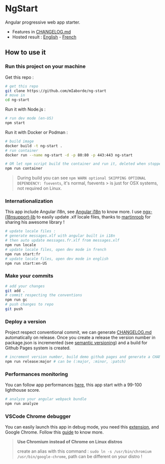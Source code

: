 # NgStart

Angular progressive web app starter.

- Features in [CHANGELOG.md](./CHANGELOG.md)
- Hosted result : [English](https://miaborde.github.io/ng-start/en-US) - [French](https://miaborde.github.io/ng-start/fr)

## How to use it

### Run this project on your machine

Get this repo :

```bash
# get this repo
git clone https://github.com/mIaborde/ng-start
# move in
cd ng-start
```

Run it with Node.js :

```bash
# run dev mode (en-US)
npm start
```

Run it with Docker or Podman :

```bash
# build image
docker build -t ng-start .
# run container
docker run --name ng-start -d -p 80:80 -p 443:443 ng-start

# OR let npm script build the container and run it, deleted when stopped
npm run container
```

> During build you can see `npm WARN optional SKIPPING OPTIONAL DEPENDENCY: fsevents`, it's normal, fsevents > is just for OSX systems, not required on Linux.

### Internationalization

This app include Angular i18n, see [Angular i18n](https://angular.io/guide/i18n) to know more. I use [ngx-i18nsupport-lib](https://github.com/martinroob/ngx-i18nsupport-lib) to easily update .xlf locale files, thanks to [martinroob](https://github.com/martinroob) for sharing his awesome library !

```bash
# update locale files :
# generate messages.xlf with angular built in i18n
# then auto update messages.fr.xlf from messages.xlf
npm run locale
# update locale files, open dev mode in french
npm run start:fr
# update locale files, open dev mode in english
npm run start:en-US
```

### Make your commits

```bash
# add your changes
git add .
# commit respecting the conventions
npm run gc
# push changes to repo
git push
```

### Deploy a version

Project respect conventional commit, we can generate [CHANGELOG.md](./CHANGELOG.md) automatically on release. Once you create a release the version number in package.json is incremented (see [semantic versioning](https://semver.org)) and a build for Github Pages system is created.

```bash
# increment version number, build demo github pages and generate a CHANGELOG.md
npm run release:major # can be (:major, :minor, :patch)
```

### Performances monitoring

You can follow app performances [here](https://web.dev/measure), this app start with a 99-100 lighthouse score.

```bash
# analyze your angular webpack bundle
npm run analyze
```

### VSCode Chrome debugger

You can easily launch this app in debug mode, you need this [extension](https://marketplace.visualstudio.com/items?itemName=msjsdiag.debugger-for-chrome), and Google Chrome. Follow this [guide](https://github.com/microsoft/vscode-recipes/tree/master/Angular-CLI) to know more.

> **Use Chromium instead of Chrome on Linux distros**
>
> create an alias with this command : `sudo ln -s /usr/bin/chromium /usr/bin/google-chrome`, path can be different on your distro !
